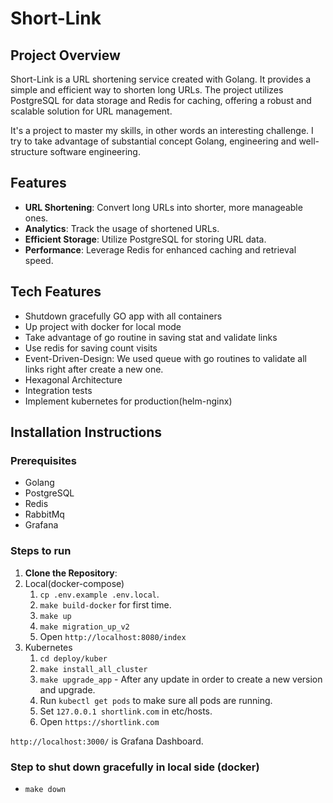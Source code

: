 # Short-Link

## Project Overview
Short-Link is a URL shortening service created with Golang. It provides a simple and efficient way to shorten long URLs. The project utilizes PostgreSQL for data storage and Redis for caching, offering a robust and scalable solution for URL management.

It's a project to master my skills, in other words an interesting challenge. 
I try to take advantage of substantial concept Golang, engineering and well-structure software engineering.

## Features
- **URL Shortening**: Convert long URLs into shorter, more manageable ones.
- **Analytics**: Track the usage of shortened URLs.
- **Efficient Storage**: Utilize PostgreSQL for storing URL data.
- **Performance**: Leverage Redis for enhanced caching and retrieval speed.

## Tech Features

- Shutdown gracefully GO app with all containers
- Up project with docker for local mode
- Take advantage of go routine in saving stat and validate links
- Use redis for saving count visits
- Event-Driven-Design: We used queue with go routines to validate all links right after create a new one. 
- Hexagonal Architecture
- Integration tests
- Implement kubernetes for production(helm-nginx)

## Installation Instructions

### Prerequisites
- Golang
- PostgreSQL
- Redis
- RabbitMq
- Grafana

### Steps to run

1. **Clone the Repository**:
2. Local(docker-compose)
   1. `cp .env.example .env.local`.
   2. `make build-docker` for first time.
   3. `make up`
   4. `make migration_up_v2`
   5. Open `http://localhost:8080/index`
3. Kubernetes
   1. `cd deploy/kuber`
   2. `make install_all_cluster`
   3. `make upgrade_app` - After any update in order to create a new version and upgrade.
   4. Run `kubectl get pods` to make sure all pods are running.
   5. Set `127.0.0.1 shortlink.com` in etc/hosts.
   6. Open `https://shortlink.com`

`http://localhost:3000/` is Grafana Dashboard. 

### Step to shut down gracefully in local side (docker)

- `make down`
